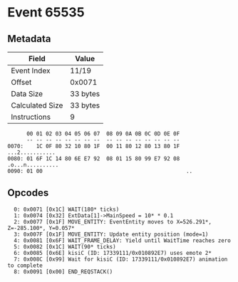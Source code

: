 # Event 65535

## Metadata

| Field           | Value    |
|-----------------|----------|
| Event Index     | 11/19    |
| Offset          | 0x0071   |
| Data Size       | 33 bytes |
| Calculated Size | 33 bytes |
| Instructions    | 9        |

```
      00 01 02 03 04 05 06 07  08 09 0A 0B 0C 0D 0E 0F
      -- -- -- -- -- -- -- --  -- -- -- -- -- -- -- --
0070:    1C 0F 80 32 10 80 1F  00 11 80 12 80 13 80 1F   ...2...........
0080: 01 6F 1C 14 80 6E E7 92  08 01 15 80 99 E7 92 08  .o...n..........
0090: 01 00                                             ..              
```

## Opcodes

```
  0: 0x0071 [0x1C] WAIT(180* ticks)
  1: 0x0074 [0x32] ExtData[1]->MainSpeed = 10* * 0.1
  2: 0x0077 [0x1F] MOVE_ENTITY: EventEntity moves to X=526.291*, Z=-285.100*, Y=0.057*
  3: 0x007F [0x1F] MOVE_ENTITY: Update entity position (mode=1)
  4: 0x0081 [0x6F] WAIT_FRAME_DELAY: Yield until WaitTime reaches zero
  5: 0x0082 [0x1C] WAIT(90* ticks)
  6: 0x0085 [0x6E] kisiC (ID: 17339111/0x010892E7) uses emote 2*
  7: 0x008C [0x99] Wait for kisiC (ID: 17339111/0x010892E7) animation to complete
  8: 0x0091 [0x00] END_REQSTACK()
```
